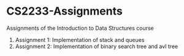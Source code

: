 # CS2233-Assignments
Assignments of the Introduction to Data Structures course

<ol>
<li>Assignment 1: Implementation of stack and queues</li>
<li>Assignment 2: Implementation of binary search tree and avl tree</li>
</ol>

